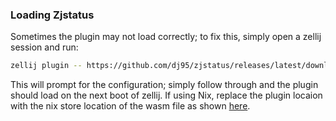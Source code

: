 ### Loading Zjstatus

Sometimes the plugin may not load correctly; to fix this, simply open a zellij session and run:

```sh
zellij plugin -- https://github.com/dj95/zjstatus/releases/latest/download/zjstatus.wasm
```

This will prompt for the configuration; simply follow through and the plugin should load on the next boot of zellij.
If using Nix, replace the plugin locaion with the nix store location of the wasm file as shown [here](https://github.com/dj95/zjstatus/wiki/1-%E2%80%90-Installation#nix-flakes).
